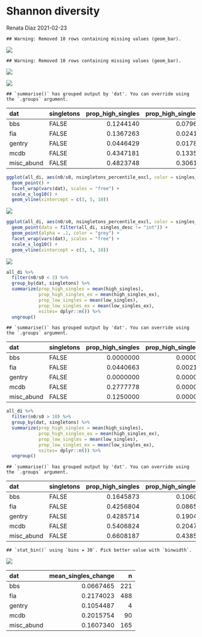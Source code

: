 Shannon diversity
================
Renata Diaz
2021-02-23

    ## Warning: Removed 10 rows containing missing values (geom_bar).

![](nsingletons_files/figure-gfm/unnamed-chunk-1-1.png)<!-- -->

    ## Warning: Removed 10 rows containing missing values (geom_bar).

![](nsingletons_files/figure-gfm/unnamed-chunk-1-2.png)<!-- -->

![](nsingletons_files/figure-gfm/unnamed-chunk-2-1.png)<!-- -->

    ## `summarise()` has grouped output by 'dat'. You can override using the `.groups` argument.

<div class="kable-table">

| dat         | singletons | prop\_high\_singles | prop\_high\_singles\_ex | prop\_low\_singles | prop\_low\_singles\_ex | nsites |
| :---------- | :--------- | ------------------: | ----------------------: | -----------------: | ---------------------: | -----: |
| bbs         | FALSE      |           0.1244140 |               0.0796971 |          0.0000000 |              0.0046881 |   2773 |
| fia         | FALSE      |           0.1367263 |               0.0241836 |          0.0000000 |              0.1062986 |  20179 |
| gentry      | FALSE      |           0.0446429 |               0.0178571 |          0.2991071 |              0.3169643 |    224 |
| mcdb        | FALSE      |           0.4347181 |               0.1335312 |          0.0000000 |              0.3679525 |    674 |
| misc\_abund | FALSE      |           0.4823748 |               0.3061224 |          0.0000000 |              0.1391466 |    539 |

</div>

``` r
ggplot(all_di, aes(n0/s0, nsingletons_percentile_excl, color = singles_desc)) +
  geom_point() +
  facet_wrap(vars(dat), scales = "free") +
  scale_x_log10() +
  geom_vline(xintercept = c(3, 5, 10))
```

![](nsingletons_files/figure-gfm/unnamed-chunk-3-1.png)<!-- -->

``` r
ggplot(all_di, aes(n0/s0, nsingletons_percentile_excl, color = singles_desc)) +
  geom_point(data = filter(all_di, singles_desc != "int")) +
  geom_point(alpha = .1, color = "grey") +
  facet_wrap(vars(dat), scales = "free") +
  scale_x_log10() +
  geom_vline(xintercept = c(3, 5, 10))
```

![](nsingletons_files/figure-gfm/unnamed-chunk-3-2.png)<!-- -->

``` r
all_di %>%
  filter(n0/s0 < 3) %>%
  group_by(dat, singletons) %>%
  summarize(prop_high_singles = mean(high_singles),
            prop_high_singles_ex = mean(high_singles_ex),
            prop_low_singles = mean(low_singles),
            prop_low_singles_ex = mean(low_singles_ex),
            nsites= dplyr::n()) %>%
  ungroup()
```

    ## `summarise()` has grouped output by 'dat'. You can override using the `.groups` argument.

<div class="kable-table">

| dat         | singletons | prop\_high\_singles | prop\_high\_singles\_ex | prop\_low\_singles | prop\_low\_singles\_ex | nsites |
| :---------- | :--------- | ------------------: | ----------------------: | -----------------: | ---------------------: | -----: |
| bbs         | FALSE      |           0.0000000 |               0.0000000 |          0.0000000 |              0.0000000 |      1 |
| fia         | FALSE      |           0.0440663 |               0.0021273 |          0.0000000 |              0.0284151 |   6581 |
| gentry      | FALSE      |           0.0000000 |               0.0000000 |          0.7093023 |              0.7325581 |     86 |
| mcdb        | FALSE      |           0.2777778 |               0.0000000 |          0.0000000 |              0.0740741 |     54 |
| misc\_abund | FALSE      |           0.1250000 |               0.0000000 |          0.0000000 |              0.0833333 |     48 |

</div>

``` r
all_di %>%
  filter(n0/s0 > 10) %>%
  group_by(dat, singletons) %>%
  summarize(prop_high_singles = mean(high_singles),
            prop_high_singles_ex = mean(high_singles_ex),
            prop_low_singles = mean(low_singles),
            prop_low_singles_ex = mean(low_singles_ex),
            nsites= dplyr::n()) %>%
  ungroup()
```

    ## `summarise()` has grouped output by 'dat'. You can override using the `.groups` argument.

<div class="kable-table">

| dat         | singletons | prop\_high\_singles | prop\_high\_singles\_ex | prop\_low\_singles | prop\_low\_singles\_ex | nsites |
| :---------- | :--------- | ------------------: | ----------------------: | -----------------: | ---------------------: | -----: |
| bbs         | FALSE      |           0.1645873 |               0.1060461 |                  0 |              0.0062380 |   2084 |
| fia         | FALSE      |           0.4256804 |               0.0865318 |                  0 |              0.4996511 |   1433 |
| gentry      | FALSE      |           0.4285714 |               0.1904762 |                  0 |              0.0952381 |     21 |
| mcdb        | FALSE      |           0.5406824 |               0.2047244 |                  0 |              0.4540682 |    381 |
| misc\_abund | FALSE      |           0.6608187 |               0.4385965 |                  0 |              0.1871345 |    342 |

</div>

    ## `stat_bin()` using `bins = 30`. Pick better value with `binwidth`.

![](nsingletons_files/figure-gfm/unnamed-chunk-4-1.png)<!-- -->

<div class="kable-table">

| dat         | mean\_singles\_change |   n |
| :---------- | --------------------: | --: |
| bbs         |             0.0667465 | 221 |
| fia         |             0.2174023 | 488 |
| gentry      |             0.1054487 |   4 |
| mcdb        |             0.2015754 |  90 |
| misc\_abund |             0.1607340 | 165 |

</div>

